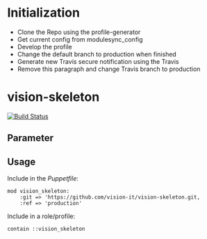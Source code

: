 # Initialization

- Clone the Repo using the profile-generator
- Get current config from modulesync_config
- Develop the profile
- Change the default branch to production when finished
- Generate new Travis secure notification using the Travis
- Remove this paragraph and change Travis branch to production

# vision-skeleton

[![Build Status](https://travis-ci.org/vision-it/vision-skeleton.svg?branch=development)](https://travis-ci.org/vision-it/vision-skeleton)

## Parameter

## Usage

Include in the *Puppetfile*:

```
mod vision_skeleton:
    :git => 'https://github.com/vision-it/vision-skeleton.git,
    :ref => 'production'
```

Include in a role/profile:

```puppet
contain ::vision_skeleton
```

